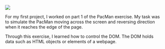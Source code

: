 <img src="https://user-images.githubusercontent.com/77303061/185212520-7b1d0551-44e5-4218-8de5-3f33cef0c7b5.png"/>


For my first project, I worked on part 1 of the PacMan exercise. My task was to simulate the PacMan moving across the screen and reversing direction when it reaches the edge of the page. 

Through this exercise, I learned how to control the DOM. The DOM holds data such as HTML objects or elements of a webpage.
